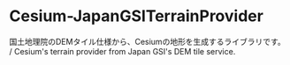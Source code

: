 Cesium-JapanGSITerrainProvider
==============================

国土地理院のDEMタイル仕様から、Cesiumの地形を生成するライブラリです。 / Cesium's terrain provider from Japan GSI's DEM tile service.
